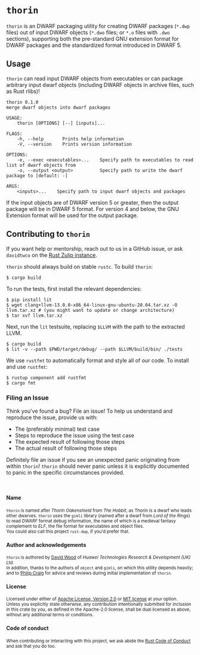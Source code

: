 # `thorin`
`thorin` is an DWARF packaging utility for creating DWARF packages (`*.dwp` files) out of input
DWARF objects (`*.dwo` files; or `*.o` files with `.dwo` sections), supporting both the pre-standard
GNU extension format for DWARF packages and the standardized format introduced in DWARF 5.

## Usage
`thorin` can read input DWARF objects from executables or can package arbitrary input dwarf
objects (including DWARF objects in archive files, such as Rust rlibs)!

```
thorin 0.1.0
merge dwarf objects into dwarf packages

USAGE:
    thorin [OPTIONS] [--] [inputs]...

FLAGS:
    -h, --help       Prints help information
    -V, --version    Prints version information

OPTIONS:
    -e, --exec <executables>...    Specify path to executables to read list of dwarf objects from
    -o, --output <output>          Specify path to write the dwarf package to [default: -]

ARGS:
    <inputs>...    Specify path to input dwarf objects and packages
```

If the input objects are of DWARF version 5 or greater, then the output package will be in DWARF 5
format. For version 4 and below, the GNU Extension format will be used for the output package.

## Contributing to `thorin`
If you want help or mentorship, reach out to us in a GitHub issue, or ask `davidtwco` on the
[Rust Zulip instance](https://rust-lang.zulipchat.com/).

`thorin` should always build on stable `rustc`. To build `thorin`:

```shell-session
$ cargo build
```

To run the tests, first install the relevant dependencies:

```shell-session
$ pip install lit
$ wget clang+llvm-13.0.0-x86_64-linux-gnu-ubuntu-20.04.tar.xz -O llvm.tar.xz # (you might want to update or change architecture)
$ tar xvf llvm.tar.xz
```

Next, run the `lit` testsuite, replacing `$LLVM` with the path to the extracted LLVM.

```shell-session
$ cargo build
$ lit -v --path $PWD/target/debug/ --path $LLVM/build/bin/ ./tests
```

We use `rustfmt` to automatically format and style all of our code. To install and use `rustfmt`:

```shell-session
$ rustup component add rustfmt
$ cargo fmt
```

### Filing an Issue
Think you've found a bug? File an issue! To help us understand and reproduce the
issue, provide us with:

* The (preferably minimal) test case
* Steps to reproduce the issue using the test case
* The expected result of following those steps
* The actual result of following those steps

Definitely file an issue if you see an unexpected panic originating from within `thorin`!
`thorin` should never panic unless it is explicitly documented to panic in the specific
circumstances provided.

<br>

#### Name
<sup>
<code>thorin</code> is named after <i>Thorin Oakenshield</i> from <i>The Hobbit</i>, as Thorin is
a dwarf who leads other dwarves. <code>thorin</code> uses the <code>gimli</code> library
(named after a dwarf from <i>Lord of the Rings</i>) to read <i>DWARF</i> format debug information,
the name of which is a medieval fantasy complement to <i>ELF</i>, the file format for executables
and object files.
</sup>

<br>

<sub>
You could also call this project <code>rust-dwp</code>, if you'd prefer that.
</sub>

<br>

#### Author and acknowledgements
<sup>
<code>thorin</code> is authored by <a href="https://davidtw.co">David Wood</a> of
<i>Huawei Technologies Research & Development (UK) Ltd</i>.
</sup>

<br>

<sub>
In addition, thanks to the authors of <code>object</code> and <code>gimli</code>, on which this
utility depends heavily; and to <a href="https://github.com/philipc">Philip Craig</a> for advice
and reviews during initial implementation of <code>thorin</code>.
</sub>

<br>

#### License
<sup>
Licensed under either of <a href="https://www.apache.org/licenses/LICENSE-2.0">Apache License,
Version 2.0</a> or <a href="https://opensource.org/licenses/MIT">MIT license</a> at your option.
</sup>

<br>

<sub>
Unless you explicitly state otherwise, any contribution intentionally submitted for inclusion in
this crate by you, as defined in the Apache-2.0 license, shall be dual licensed as above, without
any additional terms or conditions.
</sub>

<br>

#### Code of conduct
<sup>
When contributing or interacting with this project, we ask abide the
<a href="https://www.rust-lang.org/en-US/conduct.html">Rust Code of Conduct</a> and ask that you do
too.
</sup>
